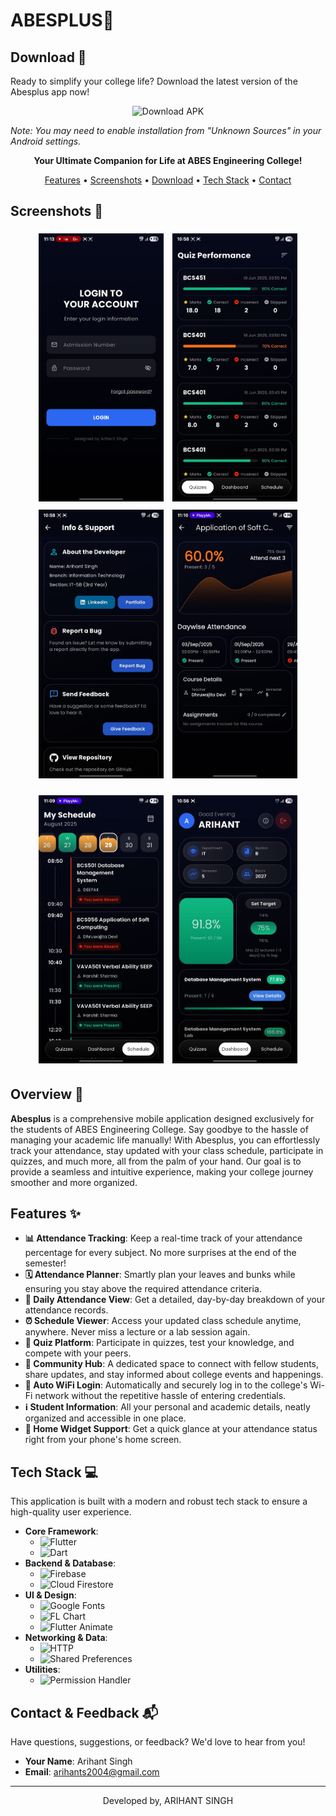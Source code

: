 #  ABESPLUS🚀

## Download 📲

Ready to simplify your college life? Download the latest version of the Abesplus app now!

<p align="center">
  <a href="https://github.com/arihantsingh04/abesplusapp/releases/download/v5/app-release.apk" style="text-decoration: none;">
    <img src="https://img.shields.io/badge/Download-APK-brightgreen?style=for-the-badge&logo=android" alt="Download APK" height="50">
  </a>
</p>

*Note: You may need to enable installation from "Unknown Sources" in your Android settings.*


<p align="center">
  <strong>Your Ultimate Companion for Life at ABES Engineering College!</strong>
</p>

<p align="center">
  <a href="#features">Features</a> •
  <a href="#screenshots">Screenshots</a> •
  <a href="#download">Download</a> •
  <a href="#tech-stack">Tech Stack</a> •
  <a href="#contact">Contact</a>
</p>


## Screenshots 📸

<p align="center">
    <img src="images/2.jpg" alt="Screenshot 1" width="200" style="margin: 5px;"/>
    <img src="images/1.jpg" alt="Screenshot 2" width="200" style="margin: 5px;"/>
    <img src="images/3.jpg" alt="Screenshot 3" width="200" style="margin: 5px;"/>
    <img src="images/4.jpg" alt="Screenshot 4" width="200" style="margin: 5px;"/>
</p>
<p align="center">
    <img src="images/5.jpg" alt="Screenshot 5" width="200" style="margin: 5px;"/>
    <img src="images/6.jpg" alt="Screenshot 6" width="200" style="margin: 5px;"/>
</p>

## Overview 📝

**Abesplus** is a comprehensive mobile application designed exclusively for the students of ABES Engineering College. Say goodbye to the hassle of managing your academic life manually! With Abesplus, you can effortlessly track your attendance, stay updated with your class schedule, participate in quizzes, and much more, all from the palm of your hand. Our goal is to provide a seamless and intuitive experience, making your college journey smoother and more organized.

## Features ✨

- **📊 Attendance Tracking**: Keep a real-time track of your attendance percentage for every subject. No more surprises at the end of the semester!
- **🗓️ Attendance Planner**: Smartly plan your leaves and bunks while ensuring you stay above the required attendance criteria.
- **📅 Daily Attendance View**: Get a detailed, day-by-day breakdown of your attendance records.
- **⏰ Schedule Viewer**: Access your updated class schedule anytime, anywhere. Never miss a lecture or a lab session again.
- **🧠 Quiz Platform**: Participate in quizzes, test your knowledge, and compete with your peers.
- **💬 Community Hub**: A dedicated space to connect with fellow students, share updates, and stay informed about college events and happenings.
- **📶 Auto WiFi Login**: Automatically and securely log in to the college's Wi-Fi network without the repetitive hassle of entering credentials.
- **ℹ️ Student Information**: All your personal and academic details, neatly organized and accessible in one place.
- **📱 Home Widget Support**: Get a quick glance at your attendance status right from your phone's home screen.

## Tech Stack 💻

This application is built with a modern and robust tech stack to ensure a high-quality user experience.

- **Core Framework**:
  - ![Flutter](https://img.shields.io/badge/Flutter-02569B?style=for-the-badge&logo=flutter&logoColor=white)
  - ![Dart](https://img.shields.io/badge/Dart-0175C2?style=for-the-badge&logo=dart&logoColor=white)
- **Backend & Database**:
  - ![Firebase](https://img.shields.io/badge/Firebase-FFCA28?style=for-the-badge&logo=firebase&logoColor=black)
  - ![Cloud Firestore](https://img.shields.io/badge/Cloud%20Firestore-FFCA28?style=for-the-badge&logo=firebase&logoColor=black)
- **UI & Design**:
  - ![Google Fonts](https://img.shields.io/badge/Google%20Fonts-4285F4?style=for-the-badge&logo=google&logoColor=white)
  - ![FL Chart](https://img.shields.io/badge/FL%20Chart-2196F3?style=for-the-badge)
  - ![Flutter Animate](https://img.shields.io/badge/Flutter%20Animate-03A9F4?style=for-the-badge)
- **Networking & Data**:
  - ![HTTP](https://img.shields.io/badge/HTTP-4CAF50?style=for-the-badge)
  - ![Shared Preferences](https://img.shields.io/badge/Shared%20Preferences-FF5722?style=for-the-badge)
- **Utilities**:
  - ![Permission Handler](https://img.shields.io/badge/Permission%20Handler-9C27B0?style=for-the-badge)

## Contact & Feedback 📬

Have questions, suggestions, or feedback? We'd love to hear from you!

- **Your Name**: Arihant Singh
- **Email**: [arihants2004@gmail.com](mailto:arihants2004@gmail.com)


---

<p align="center">
  Developed by, ARIHANT SINGH
</p>
